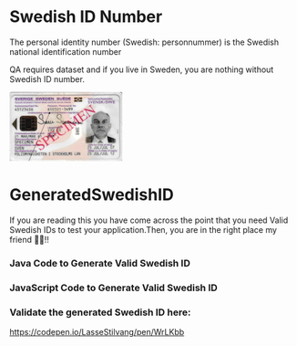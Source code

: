 
# Swedish ID Number
The personal identity number (Swedish: personnummer) is the Swedish national identification number

QA requires dataset and if you live in Sweden, you are nothing without Swedish ID number.

![Swedish_ID](specimen_ID.png)

# GeneratedSwedishID
If you are reading this you have come across the point that you need Valid Swedish IDs to test your application.Then, you are in the right place my friend 🖖🏻!!

### Java Code to Generate Valid Swedish ID

### JavaScript Code to Generate Valid Swedish ID

### Validate the generated Swedish ID here:
  https://codepen.io/LasseStilvang/pen/WrLKbb

